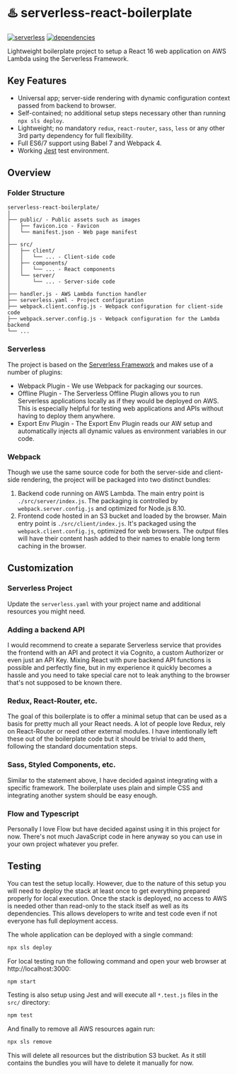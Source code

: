 # ♨️ serverless-react-boilerplate

[![serverless](http://public.serverless.com/badges/v3.svg)](http://www.serverless.com)
[![dependencies](https://img.shields.io/david/arabold/serverless-react-boilerplate.svg)](https://github.com/arabold/serverless-react-boilerplate)


Lightweight boilerplate project to setup a React 16 web application on AWS Lambda using the Serverless Framework.

## Key Features

* Universal app; server-side rendering with dynamic configuration context passed from backend to browser.
* Self-contained; no additional setup steps necessary other than running `npx sls deploy`.
* Lightweight; no mandatory `redux`, `react-router`, `sass`, `less` or any other 3rd party dependency for full flexibility.
* Full ES6/7 support using Babel 7 and Webpack 4.
* Working [Jest](https://jestjs.io/) test environment.


## Overview

### Folder Structure
```
serverless-react-boilerplate/
│
├── public/ - Public assets such as images
│   ├── favicon.ico - Favicon
│   └── manifest.json - Web page manifest
│
├── src/
│   ├── client/
│   │   └── ... - Client-side code
│   ├── components/
│   │   └── ... - React components
│   └── server/
│       └── ... - Server-side code
│
├── handler.js - AWS Lambda function handler
├── serverless.yaml - Project configuration
├── webpack.client.config.js - Webpack configuration for client-side code
├── webpack.server.config.js - Webpack configuration for the Lambda backend
└── ...
```

### Serverless
The project is based on the [Serverless Framework](https://serverless.com)
and makes use of a number of plugins:

* Webpack Plugin - We use Webpack for packaging our sources.
* Offline Plugin - The Serverless Offline Plugin allows you to run Serverless
  applications locally as if they would be deployed on AWS. This is especially
  helpful for testing web applications and APIs without having to deploy them
  anywhere.
* Export Env Plugin - The Export Env Plugin reads our AW setup and 
  automatically injects all dynamic values as environment variables in our
  code.


### Webpack
Though we use the same source code for both the server-side and client-side 
rendering, the project will be packaged into two distinct bundles:

1. Backend code running on AWS Lambda. The main entry point is 
  `./src/server/index.js`. The packaging is controlled by 
  `webpack.server.config.js` and optimized for Node.js 8.10.
2. Frontend code hosted in an S3 bucket and loaded by the browser. Main entry
  point is `./src/client/index.js`. It's packaged using the
  `webpack.client.config.js`, optimized for web browsers. The output files
  will have their content hash added to their names to enable long term
  caching in the browser.


## Customization

### Serverless Project
Update the `serverless.yaml` with your project name and additional resources
you might need.

### Adding a backend API
I would recommend to create a separate Serverless service that provides
the frontend with an API and protect it via Cognito, a custom Authorizer
or even just an API Key. Mixing React with pure backend API functions is
possible and perfectly fine, but in my experience it quickly becomes a
hassle and you need to take special care not to leak anything to the
browser that's not supposed to be known there.

### Redux, React-Router, etc.
The goal of this boilerplate is to offer a minimal setup that can be used as
a basis for pretty much all your React needs. A lot of people love Redux,
rely on React-Router or need other external modules. I have intentionally left
these out of the boilerplate code but it should be trivial to add them,
following the standard documentation steps.

### Sass, Styled Components, etc.
Similar to the statement above, I have decided against integrating with a
specific framework. The boilerplate uses plain and simple CSS and integrating
another system should be easy enough.

### Flow and Typescript
Personally I love Flow but have decided against using it in this project 
for now. There's not much JavaScript code in here anyway so you can use in
your own project whatever you prefer.


## Testing

You can test the setup locally. However, due to the nature of this setup you
will need to deploy the stack at least once to get everything prepared 
properly for local execution. Once the stack is deployed, no  access to AWS 
is needed other than read-only to the stack itself as well as its dependencies.
This allows developers to write and test code even if not everyone has 
full deployment access.

The whole application can be deployed with a single command:
```sh
npx sls deploy
```

For local testing run the following command and open your web browser 
at http://localhost:3000:
```sh
npm start
```

Testing is also setup using Jest and will execute all `*.test.js` files in 
the `src/` directory:
```sh
npm test
```

And finally to remove all AWS resources again run:
```sh
npx sls remove
```

This will delete all resources but the distribution S3 bucket. As it
still contains the bundles you will have to delete it manually for
now.
